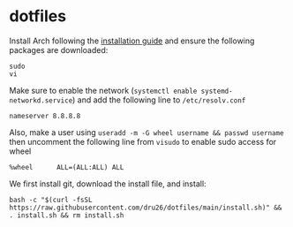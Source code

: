 # dotfiles
 
Install Arch following the [installation guide](https://wiki.archlinux.org/title/Installation_guide) and ensure the following packages are downloaded:

```
sudo
vi
```

Make sure to enable the network (`systemctl enable systemd-networkd.service`) and add the following line to `/etc/resolv.conf`

```
nameserver 8.8.8.8
```

Also, make a user using `useradd -m -G wheel username && passwd username` then uncomment the following line from `visudo` to enable sudo access for wheel

```%wheel      ALL=(ALL:ALL) ALL```
 
We first install git, download the install file, and install:

```
bash -c "$(curl -fsSL https://raw.githubusercontent.com/dru26/dotfiles/main/install.sh)" && . install.sh && rm install.sh
```


